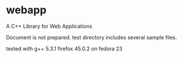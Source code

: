 # webapp
A C++ Library for Web Applications

Document is not prepared.
test directory includes several sample files.

tested with 
	g++ 5.3.1
	firefox 45.0.2
		on fedora 23
